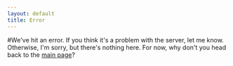 ```yaml
---
layout: default
title: Error
---
```


#We've hit an error.
If you think it's a problem with the server, let me know. Otherwise, I'm sorry, but there's nothing here. For now, why don't you head back to the <a href="/">main page</a>?